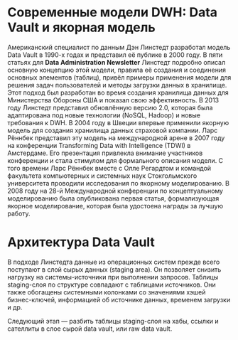 # Современные модели DWH: Data Vault и якорная модель 
Американский специалист по данным Дэн Линстедт разработал модель Data Vault в 1990-х годах и представил её публике в 2000 году. В пяти статьях для **Data Administration Newsletter** Линстедт подробно описал основную концепцию этой модели, правила её создания и соединения основных элементов (таблиц), привёл примеры применения модели для решения задач пользователей и методы загрузки данных в хранилище. Этот подход был разработан во время создания хранилища данных для Министерства Обороны США и показал свою эффективность. В 2013 году Линстедт представил обновлённую версию 2.0, которая была адаптирована под новые технологии (NoSQL, Hadoop) и новые требования к DWH.
В 2004 году в Швеции впервые применили якорную модель для создания хранилища данных страховой компании. Ларс Рённбек представил эту модель на международной арене в 2007 году на конференции Transforming Data with Intelligence (TDWI) в Амстердаме. Его презентация привлекла внимание участников конференции и стала стимулом для формального описания модели. С того времени Ларс Рённбек вместе с Олле Регардтом и командой факультета компьютерных и системных наук Стокгольмского университета проводили исследования по якорному моделированию. В 2008 году на 28-й Международной конференции по концептуальному моделированию была опубликована первая статья, формализующая якорное моделирование, которая была удостоена награды за лучшую работу. 

# Архитектура Data Vault 
В подходе Линстедта данные из операционных систем прежде всего поступают в слой сырых данных (staging area). Он позволяет снизить нагрузку на системы-источники при выполнении запросов. Таблицы staging-слоя по структуре совпадают с таблицами источников. Они также обогащены системными колонками со значениями хэшей бизнес-ключей, информацией об источнике данных, временем загрузки и др. 

Следующий этап — разбить таблицы staging-слоя на хабы, ссылки и сателлиты в слое сырой data vault, или raw data vault.
